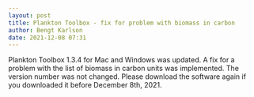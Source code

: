 ```yaml
---
layout: post
title: Plankton Toolbox - fix for problem with biomass in carbon
author: Bengt Karlson
date: 2021-12-08 07:31
---
```


Plankton Toolbox 1.3.4 for Mac and Windows was updated. A fix for a problem with the list of biomass in carbon units was implemented. The version number was not changed. Please download the software again if you downloaded it before December 8th, 2021.